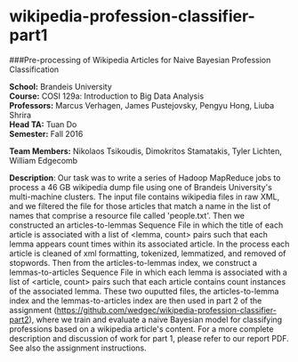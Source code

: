 # wikipedia-profession-classifier-part1
###Pre-processing of Wikipedia Articles for Naive Bayesian Profession Classification

**School:** Brandeis University  
**Course:** COSI 129a: Introduction to Big Data Analysis  
**Professors:** Marcus Verhagen, James Pustejovsky, Pengyu Hong, Liuba Shrira  
**Head TA:** Tuan Do  
**Semester:** Fall 2016  

**Team Members:** Nikolaos Tsikoudis, Dimokritos Stamatakis, Tyler Lichten, William Edgecomb 

**Description**: Our task was to write a series of Hadoop MapReduce jobs to process a 46 GB wikipedia dump file using one of Brandeis University's multi-machine clusters. The input file contains wikipedia files in raw XML, and we filtered the file for those articles that match a name in the list of names that comprise a resource file called 'people.txt'. Then we constructed an articles-to-lemmas Sequence File in which the title of each article is associated with a list of \<lemma, count\> pairs such that each lemma appears count times within its associated article. In the process each article is cleaned of xml formatting, tokenized, lemmatized, and removed of stopwords. Then from the articles-to-lemmas index, we construct a lemmas-to-articles Sequence File in which each lemma is associated with a list of \<article, count\> pairs such that each article contains count instances of the associated lemma. These two ouputted files, the articles-to-lemma index and the lemmas-to-articles index are then used in part 2 of the assignment (https://github.com/wedgec/wikipedia-profession-classifier-part2), where we train and evaluate a naive Bayesian model for classifying professions based on a wikipedia article's content. For a more complete description and discussion of work for part 1, please refer to our report PDF. See also the assignment instructions. 
